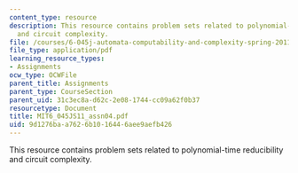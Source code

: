 ```yaml
---
content_type: resource
description: This resource contains problem sets related to polynomial-time reducibility
  and circuit complexity.
file: /courses/6-045j-automata-computability-and-complexity-spring-2011/9d1276baa7626b1016446aee9aefb426_MIT6_045JS11_assn04.pdf
file_type: application/pdf
learning_resource_types:
- Assignments
ocw_type: OCWFile
parent_title: Assignments
parent_type: CourseSection
parent_uid: 31c3ec8a-d62c-2e08-1744-cc09a62f0b37
resourcetype: Document
title: MIT6_045JS11_assn04.pdf
uid: 9d1276ba-a762-6b10-1644-6aee9aefb426
---
```

This resource contains problem sets related to polynomial-time reducibility and circuit complexity.